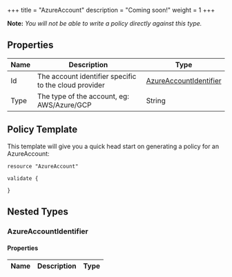 +++
title = "AzureAccount"
description = "Coming soon!"
weight = 1
+++



**Note:** _You will not be able to write a policy directly against this type._

## Properties
|Name|Description|Type|
|----------|----------|----------|
|Id|The account identifier specific to the cloud provider|[AzureAccountIdentifier](#azureaccountidentifier)|
|Type|The type of the account, eg: AWS/Azure/GCP|String|

## Policy Template
This template will give you a quick head start on generating a policy for an AzureAccount:

```
resource "AzureAccount"

validate {

}
```
## Nested Types
### AzureAccountIdentifier


#### Properties
|Name|Description|Type|
|----------|----------|----------|

